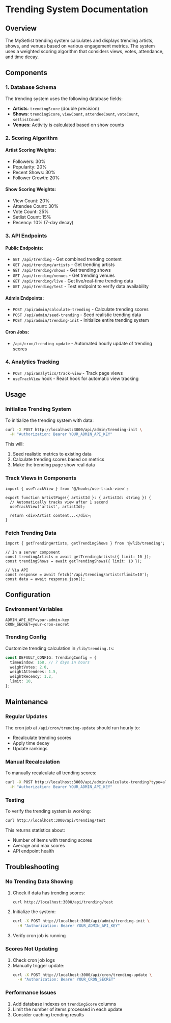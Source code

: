 # Trending System Documentation

## Overview

The MySetlist trending system calculates and displays trending artists, shows, and venues based on various engagement metrics. The system uses a weighted scoring algorithm that considers views, votes, attendance, and time decay.

## Components

### 1. Database Schema

The trending system uses the following database fields:

- **Artists**: `trendingScore` (double precision)
- **Shows**: `trendingScore`, `viewCount`, `attendeeCount`, `voteCount`, `setlistCount`
- **Venues**: Activity is calculated based on show counts

### 2. Scoring Algorithm

#### Artist Scoring Weights:
- Followers: 30%
- Popularity: 20%
- Recent Shows: 30%
- Follower Growth: 20%

#### Show Scoring Weights:
- View Count: 20%
- Attendee Count: 30%
- Vote Count: 25%
- Setlist Count: 15%
- Recency: 10% (7-day decay)

### 3. API Endpoints

#### Public Endpoints:
- `GET /api/trending` - Get combined trending content
- `GET /api/trending/artists` - Get trending artists
- `GET /api/trending/shows` - Get trending shows
- `GET /api/trending/venues` - Get trending venues
- `GET /api/trending/live` - Get live/real-time trending data
- `GET /api/trending/test` - Test endpoint to verify data availability

#### Admin Endpoints:
- `POST /api/admin/calculate-trending` - Calculate trending scores
- `POST /api/admin/seed-trending` - Seed realistic trending data
- `POST /api/admin/trending-init` - Initialize entire trending system

#### Cron Jobs:
- `/api/cron/trending-update` - Automated hourly update of trending scores

### 4. Analytics Tracking

- `POST /api/analytics/track-view` - Track page views
- `useTrackView` hook - React hook for automatic view tracking

## Usage

### Initialize Trending System

To initialize the trending system with data:

```bash
curl -X POST http://localhost:3000/api/admin/trending-init \
  -H "Authorization: Bearer YOUR_ADMIN_API_KEY"
```

This will:
1. Seed realistic metrics to existing data
2. Calculate trending scores based on metrics
3. Make the trending page show real data

### Track Views in Components

```tsx
import { useTrackView } from '@/hooks/use-track-view';

export function ArtistPage({ artistId }: { artistId: string }) {
  // Automatically tracks view after 1 second
  useTrackView('artist', artistId);
  
  return <div>Artist content...</div>;
}
```

### Fetch Trending Data

```tsx
import { getTrendingArtists, getTrendingShows } from '@/lib/trending';

// In a server component
const trendingArtists = await getTrendingArtists({ limit: 10 });
const trendingShows = await getTrendingShows({ limit: 10 });

// Via API
const response = await fetch('/api/trending/artists?limit=10');
const data = await response.json();
```

## Configuration

### Environment Variables

```env
ADMIN_API_KEY=your-admin-key
CRON_SECRET=your-cron-secret
```

### Trending Config

Customize trending calculation in `/lib/trending.ts`:

```ts
const DEFAULT_CONFIG: TrendingConfig = {
  timeWindow: 168, // 7 days in hours
  weightVotes: 2.0,
  weightAttendees: 1.5,
  weightRecency: 1.2,
  limit: 10,
};
```

## Maintenance

### Regular Updates

The cron job at `/api/cron/trending-update` should run hourly to:
- Recalculate trending scores
- Apply time decay
- Update rankings

### Manual Recalculation

To manually recalculate all trending scores:

```bash
curl -X POST http://localhost:3000/api/admin/calculate-trending?type=all \
  -H "Authorization: Bearer YOUR_ADMIN_API_KEY"
```

### Testing

To verify the trending system is working:

```bash
curl http://localhost:3000/api/trending/test
```

This returns statistics about:
- Number of items with trending scores
- Average and max scores
- API endpoint health

## Troubleshooting

### No Trending Data Showing

1. Check if data has trending scores:
   ```bash
   curl http://localhost:3000/api/trending/test
   ```

2. Initialize the system:
   ```bash
   curl -X POST http://localhost:3000/api/admin/trending-init \
     -H "Authorization: Bearer YOUR_ADMIN_API_KEY"
   ```

3. Verify cron job is running

### Scores Not Updating

1. Check cron job logs
2. Manually trigger update:
   ```bash
   curl -X POST http://localhost:3000/api/cron/trending-update \
     -H "Authorization: Bearer YOUR_CRON_SECRET"
   ```

### Performance Issues

1. Add database indexes on `trendingScore` columns
2. Limit the number of items processed in each update
3. Consider caching trending results